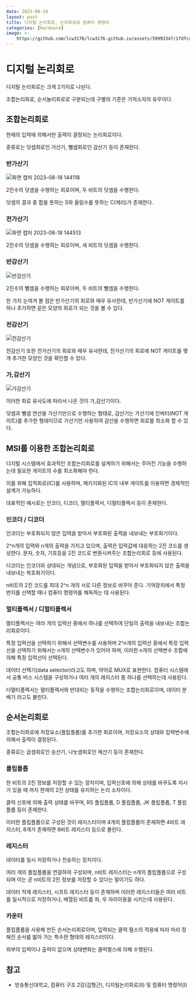 ```yaml
---
date: 2023-08-18
layout: post
title: 디지털 논리회로, 논리회로와 컴퓨터 명령어
categories: [Hardware]
image: >-
    https://github.com/lcw3176/lcw3176.github.io/assets/59993347/1fdfc4d9-6009-4d17-814c-8b71f62da1ca
---
```


# 디지털 논리회로

디지털 논리회로는 크게 2가지로 나뉜다.

조합논리회로, 순서놀리회로로 구분되는데 구별의 기준은 기억소자의 유무이다.

## 조합논리회로

현재의 입력에 의해서만 출력이 결정되는 논리회로이다.

종류로는 덧셈회로인 가산기, 뺄셈회로인 감산기 등이 존재한다.

### 반가산기

![화면 캡처 2023-08-18 144118](https://github.com/lcw3176/lcw3176.github.io/assets/59993347/ce12ec7d-c646-4325-b95d-2aeee4cc92fa)


2진수의 덧셈을 수행하는 회로이며, 두 비트의 덧셈을 수행한다.

덧셈의 결과 중 합을 뜻하는 S와 올림수를 뜻하는 C(캐리)가 존재한다.

### 전가산기

![화면 캡처 2023-08-18 144513](https://github.com/lcw3176/lcw3176.github.io/assets/59993347/ebe78d89-5e8a-4d6b-8769-997f5466f62c)


2진수의 덧셈을 수행하는 회로이며, 세 비트의 덧셈을 수행한다.

### 반감산기

![반감산기](https://github.com/lcw3176/lcw3176.github.io/assets/59993347/6608eb55-5610-44fd-9071-04c2082d00e7)

2진수의 뺄셈을 수행하는 회로이며, 두 비트의 뺄셈을 수행한다.

한 가지 눈여겨 볼 점은 반가산기의 회로와 매우 유사한데, 반가산기에 NOT 게이트를 하나 추가하면
같은 모양의 회로가 되는 것을 볼 수 있다.


### 전감산기

![전감산기](https://github.com/lcw3176/lcw3176.github.io/assets/59993347/dcae4b8b-a9b9-445d-b4c8-215d4f64ae36)

전감산기 또한 전가산기의 회로와 매우 유사한데, 
전가산기의 회로에 NOT 게이트를 몇 개 추가한 모양인 것을 확인할 수 있다.


### 가,감산기

![가감산기](https://github.com/lcw3176/lcw3176.github.io/assets/59993347/2221bcb8-a91e-43ab-b612-0038315593ac)


이러한 회로 유사도에 따라서 나온 것이 가,감산기이다.

덧셈과 뺄셈 연산을 가산기만으로 수행하는 형태로, 감산기는 가산기에 인버터(NOT 게이트)를 
추가한 형태이므로 가산기만 사용하여 감산을 수행하면 회로를 최소화 할 수 있다.

## MSI를 이용한 조합논리회로

디지털 시스템에서 효과적인 조합논리회로를 설계하기 위해서는 
주어진 기능을 수행하는데 필요한 게이트의 수를 최소화해야 한다.

이를 위해 집적회로(IC)를 사용하며, 패키지화된 IC의 내부 게이트를 이용하면 
경제적인 설계가 가능하다.

대표적인 예시로는 인코더, 디코더, 멀티플렉서, 디멀티플렉서 등이 존재한다.

### 인코더 / 디코더

인코더는 부호화되지 않은 입력을 받아서 부호화된 출력을 내보내는 부호화기이다.

2^n개의 입력와 n개의 출력을 가지고 있으며, 출력은 입력값에 대응하는 2진 코드를 생성한다.
문자, 숫자, 기호등을 2진 코드로 변환시켜주는 조합논리회로 등에 사용된다.

디코더는 인코더와 상대되는 개념으로, 부호화된 입력을 받아서 부호화되지 않은 출력을 내보내는 복호화기이다.

n비트의 2진 코드를 최대 2^n 개의 서로 다른 정보로 바꾸어 준다. 
기억장치에서 특정 번지를 선택할 때나 컴퓨터 명령어를 해독하는 데 사용된다.


### 멀티플렉서 / 디멀티플렉서

멀티플렉서는 여러 개의 입력선 중에서 하나를 선택하여 단일의 출력을 내보내는 조합논리회로이다.

특정 입력선을 선택하기 위해서 선택변수를 사용하며 2^n개의 입력선 중에서 특정 입력선을
 선택하기 위해서는 n개의 선택변수가 있어야 하며, 이러한 n개의 선택변수 조합에 의해 특정 입력선이 선택된다.

데이터 선택기(data selector)라고도 하며, 약어로 MUX로 표현한다.
컴퓨터 시스템에서 공통 버스 시스템을 구성하거나 여러 개의 레지스터 중 하나를 선택하는데 사용된다.

디멀티플렉서는 멀티플렉서와 반대되는 동작을 수행하는 조합논리회로이며, 데이터 분배기 라고도 불린다. 

## 순서논리회로

조합논리회로에 저장요소(플립플롭)를 추가한 회로이며, 
저장요소의 상태와 입력번수에 의해서 출력이 결정된다.

종류로는 곱셈회로인 승산기, 나눗셈회로인 제산기 등이 존재한다.

### 플립플롭

한 비트의 2진 정보를 저장할 수 있는 장치이며, 
입력신호에 의해 상태를 바꾸도록 지시가 있을 때 까지 현재의 2진 상태를 유지하는 논리 소자이다.

클럭 신호에 의해 출력 상태를 바꾸며, RS 플립플롭, D 플립플롭, JK 플립플롭, T 플립플롭 등이 존재한다.

이러한 플립플롭으로 구성된 것이 레지스터이며 4개의 플립플롭이 존재하면 4비트 레지스터,
8개가 존재하면 8비트 레지스터 등으로 불린다.

### 레지스터

데이터를 일시 저장하거나 전송하는 장치이다.

여러 개의 플립플롭을 연걸하여 구성되며, n비트 레지스터는 n개의 플립플롭으로 구성되며
이는 곧 n비트의 2진 정보를 저장할 수 있다는 말이기도 하다.

데이터 적재 레지스터, 시프트 레지스터 등이 존재하며
이러한 레지스터들은 여러 비트를 일시적으로 저장하거나, 
배열된 비트를 좌, 우 자리이동을 시키는데 사용된다.


### 카운터

플립플롭을 사용해 만든 순서논리회로이며, 
입력되는 클럭 펄스의 적용에 따라 미리 정해진 순서를
밟아 가는 특수한 형태의 레지스터이다.

외부의 입력이나 출력이 없으며 상태변화는 클럭펄스에 의해 수행된다.

## 참고
- 방송통신대학교, 컴퓨터 구조 2강(김형근), 디지털논리회로(II) 및 컴퓨터 명령어(I)
